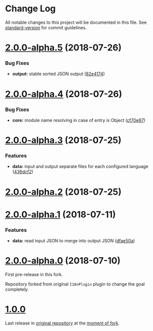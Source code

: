 # Change Log

All notable changes to this project will be documented in this file. See [standard-version](https://github.com/conventional-changelog/standard-version) for commit guidelines.

<a name="2.0.0-alpha.5"></a>
# [2.0.0-alpha.5](https://github.com/vovan-ve/i18n-yii-extract-webpack-plugin/compare/v2.0.0-alpha.4...v2.0.0-alpha.5) (2018-07-26)


### Bug Fixes

* **output:** stable sorted JSON output ([82e4174](https://github.com/vovan-ve/i18n-yii-extract-webpack-plugin/commit/82e4174))



<a name="2.0.0-alpha.4"></a>
# [2.0.0-alpha.4](https://github.com/vovan-ve/i18n-yii-extract-webpack-plugin/compare/v2.0.0-alpha.3...v2.0.0-alpha.4) (2018-07-26)


### Bug Fixes

* **core:** module name resolving in case of entry is Object ([cf70e87](https://github.com/vovan-ve/i18n-yii-extract-webpack-plugin/commit/cf70e87))



<a name="2.0.0-alpha.3"></a>
# [2.0.0-alpha.3](https://github.com/vovan-ve/i18n-yii-extract-webpack-plugin/compare/v2.0.0-alpha.2...v2.0.0-alpha.3) (2018-07-25)


### Features

* **data:** input and output separate files for each configured language ([436dcf2](https://github.com/vovan-ve/i18n-yii-extract-webpack-plugin/commit/436dcf2))



<a name="2.0.0-alpha.2"></a>
# [2.0.0-alpha.2](https://github.com/vovan-ve/i18n-yii-extract-webpack-plugin/compare/v2.0.0-alpha.1...v2.0.0-alpha.2) (2018-07-25)



<a name="2.0.0-alpha.1"></a>
# [2.0.0-alpha.1](https://github.com/vovan-ve/i18n-yii-extract-webpack-plugin/compare/v2.0.0-alpha.0...v2.0.0-alpha.1) (2018-07-11)


### Features

* **data:** read input JSON to merge into output JSON ([dfae50a](https://github.com/vovan-ve/i18n-yii-extract-webpack-plugin/commit/dfae50a))



<a name="2.0.0-alpha.0"></a>
# [2.0.0-alpha.0](https://github.com/vovan-ve/i18n-yii-extract-webpack-plugin/compare/v1.0.0...v2.0.0-alpha.0) (2018-07-10)


First pre-release in this fork.

Repository forked from original `I18nPlugin` plugin to change the goal completely.


<a name="1.0.0"></a>
# [1.0.0](https://github.com/webpack-contrib/i18n-webpack-plugin/tree/v1.0.0)


Last release in [original repository](https://github.com/webpack-contrib/i18n-webpack-plugin)
at the [moment of fork](https://github.com/webpack-contrib/i18n-webpack-plugin/commit/8a51991b5b9d7c0dd952c7470a51f0a2ac4049c1).
